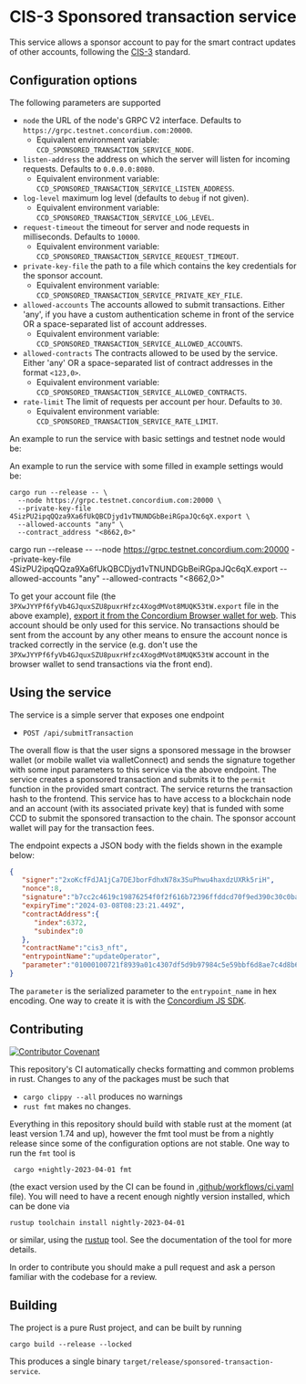 # CIS-3 Sponsored transaction service

This service allows a sponsor account to pay for the smart contract updates of other accounts, following the [CIS-3](https://proposals.concordium.software/CIS/cis-3.html) standard.

## Configuration options

The following parameters are supported

- `node` the URL of the node's GRPC V2 interface. Defaults to `https://grpc.testnet.concordium.com:20000`.
  - Equivalent environment variable: `CCD_SPONSORED_TRANSACTION_SERVICE_NODE`.
- `listen-address` the address on which the server will listen for incoming requests. Defaults to `0.0.0.0:8080`.
  - Equivalent environment variable: `CCD_SPONSORED_TRANSACTION_SERVICE_LISTEN_ADDRESS`.
- `log-level` maximum log level (defaults to `debug` if not given).
  - Equivalent environment variable: `CCD_SPONSORED_TRANSACTION_SERVICE_LOG_LEVEL`.
- `request-timeout` the timeout for server and node requests in milliseconds. Defaults to `10000`.
  - Equivalent environment variable: `CCD_SPONSORED_TRANSACTION_SERVICE_REQUEST_TIMEOUT`.
- `private-key-file` the path to a file which contains the key credentials for the sponsor account.
  - Equivalent environment variable: `CCD_SPONSORED_TRANSACTION_SERVICE_PRIVATE_KEY_FILE`.
- `allowed-accounts` The accounts allowed to submit transactions. Either 'any', if you have a custom authentication scheme in front of the service OR a space-separated list of account addresses.
  - Equivalent environment variable: `CCD_SPONSORED_TRANSACTION_SERVICE_ALLOWED_ACCOUNTS`.
- `allowed-contracts` The contracts allowed to be used by the service. Either 'any' OR a space-separated list of contract addresses in the format `<123,0>`.
  - Equivalent environment variable: `CCD_SPONSORED_TRANSACTION_SERVICE_ALLOWED_CONTRACTS`.
- `rate-limit` The limit of requests per account per hour. Defaults to `30`.
  - Equivalent environment variable: `CCD_SPONSORED_TRANSACTION_SERVICE_RATE_LIMIT`.

An example to run the service with basic settings and testnet node would be:



An example to run the service with some filled in example settings would be:

```shell
cargo run --release -- \
  --node https://grpc.testnet.concordium.com:20000 \
  --private-key-file 4SizPU2ipqQQza9Xa6fUkQBCDjyd1vTNUNDGbBeiRGpaJQc6qX.export \
  --allowed-accounts "any" \
  --contract_address "<8662,0>"
```

cargo run --release -- --node https://grpc.testnet.concordium.com:20000 --private-key-file 4SizPU2ipqQQza9Xa6fUkQBCDjyd1vTNUNDGbBeiRGpaJQc6qX.export --allowed-accounts "any" --allowed-contracts "<8662,0>"

To get your account file (the `3PXwJYYPf6fyVb4GJquxSZU8puxrHfzc4XogdMVot8MUQK53tW.export` file in the above example), [export it from the Concordium Browser wallet for web](https://developer.concordium.software/en/mainnet/net/guides/export-key.html).
This account should be only used for this service. No transactions should be sent from the account by any other means to ensure the account nonce is tracked 
correctly in the service (e.g. don't use the `3PXwJYYPf6fyVb4GJquxSZU8puxrHfzc4XogdMVot8MUQK53tW` account in the browser wallet to send transactions via the front end).

## Using the service

The service is a simple server that exposes one endpoint

 - `POST /api/submitTransaction`

The overall flow is that the user signs a sponsored message in the browser wallet (or mobile wallet via walletConnect) and sends the signature together with some input parameters to this service via the above endpoint.
The service creates a sponsored transaction and submits it to the `permit` function in the provided smart contract. 
The service returns the transaction hash to the frontend.
This service has to have access to a blockchain node and an account (with its associated private key) that is funded with some CCD to submit the sponsored transaction to the chain.
The sponsor account wallet will pay for the transaction fees.

The endpoint expects a JSON body with the fields shown in the example below:

``` json
{
   "signer":"2xoKcfFdJA1jCa7DEJborFdhxN78x3SuPhwu4haxdzUXRk5riH",
   "nonce":8,
   "signature":"b7cc2c4619c19876254f0f2f616b72396ffddcd70f9ed390c30c0ba76767cde31200152c1215c0c377de03e78efe467e017f59b542fec131a8cc53f94e28c70d",
   "expiryTime":"2024-03-08T08:23:21.449Z",
   "contractAddress":{
      "index":6372,
      "subindex":0
   },
   "contractName":"cis3_nft",
   "entrypointName":"updateOperator",
   "parameter":"01000100721f8939a01c4307df5d9b97984c5e59bbf6d8ae7c4d8b62085117f46f15947e"
}
```

The `parameter` is the serialized parameter to the `entrypoint_name` in hex encoding. One way to create it is with the [Concordium JS SDK](https://developer.concordium.software/concordium-node-sdk-js/functions/schema.serializeTypeValue.html).

## Contributing

[![Contributor Covenant](https://img.shields.io/badge/Contributor%20Covenant-2.0-4baaaa.svg)](https://github.com/Concordium/.github/blob/main/.github/CODE_OF_CONDUCT.md)

This repository's CI automatically checks formatting and common problems in rust.
Changes to any of the packages must be such that
- `cargo clippy --all` produces no warnings
- `rust fmt` makes no changes.

Everything in this repository should build with stable rust at the moment (at least version 1.74 and up), however the fmt tool must be from a nightly release since some of the configuration options are not stable. One way to run the `fmt` tool is

```shell
 cargo +nightly-2023-04-01 fmt
```

(the exact version used by the CI can be found in [.github/workflows/ci.yaml](https://github.com/Concordium/concordium-misc-tools/blob/main/.github/workflows/ci.yaml) file).
You will need to have a recent enough nightly version installed, which can be done via

```shell
rustup toolchain install nightly-2023-04-01
```

or similar, using the [rustup](https://rustup.rs/) tool. See the documentation of the tool for more details.

In order to contribute you should make a pull request and ask a person familiar with the codebase for a review.

## Building

The project is a pure Rust project, and can be built by running

```shell
cargo build --release --locked
```

This produces a single binary `target/release/sponsored-transaction-service`.

